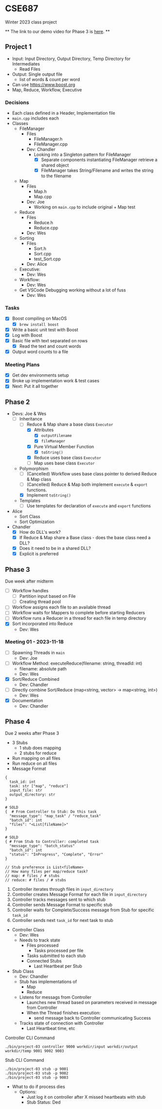 # CSE687

Winter 2023 class project

** The link to our demo video for Phase 3 is [here](https://zoom.us/rec/share/96nE1av1Y8jKv_emqxavAJyixQlyCP5MXH02kXmOoTpU20qP2mDwe3wuto7RtsNJ.b9EsYLQ3xEzsVtvx?startTime=1701641692000). **


## Project 1

- Input: Input Directory, Output Directory, Temp Directory for Intermediates
  - Read Files
- Output: Single output file
  - list of words & count per word
- Can use https://www.boost.org
- Map, Reduce, Workflow, Executive

### Decisions

- Each class defined in a Header, Implementation file
- `main.cpp` includes each
- Classes
  - FileManager
    - Files
      - FileManager.h
      - FileManager.cpp
    - Dev: Chandler
      - Looking into a Singleton pattern for FileManager
        - [X] Separate components instantiating FileManager retrieve a shared object
        - [X] FileManager takes String/Filename and writes the string to the filename
  - Map
    - Files
      - Map.h
      - Map.cpp
    - Dev: Joe
      - Working on `main.cpp` to include original + Map test
  - Reduce
    - Files
      - Reduce.h
      - Reduce.cpp
    - Dev: Wes
  - Sorting
    - Files
      - Sort.h
      - Sort.cpp
      - test_Sort.cpp
    - Dev: Alice
  - Executive:
    - Dev: Wes
  - Workflow:
    - Dev: Wes
  - Get VSCode Debugging working without a lot of fuss
    - Dev: Wes

### Tasks

- [X] Boost compiling on MacOS
  - [X] `brew install boost`
- [X] Write a basic unit test with Boost
- [X] Log with Boost
- [X] Basic file with text separated on rows
  - [X] Read the text and count words
- [X] Output word counts to a file

### Meeting Plans

- [X] Get dev environments setup
- [X] Broke up implementation work & test cases
- [X] Next: Put it all together

## Phase 2

- Devs: Joe & Wes
  - [ ] Inheritance
    - [ ] Reduce & Map share a base class `Executor`
      - [X] Attributes
        - [X] `outputFilename`
        - [X] `fileManager`
      - [X] Pure Virtual Member Function
        - [X] `toString()`
      - [X] Reduce uses base class `Executor`
      - [ ] Map uses base class `Executor`
  - Polymorphism
    - [ ] (Cancelled) Workflow uses base class pointer to derived Reduce & Map class
    - [ ] (Cancelled) Reduce & Map both implement `execute` & `export` functions.
    - [X] Implement `toString()`
  - Templates
    - [ ] Use templates for declaration of `execute` and `export` functions
- Alice
  - Sort Class
  - Sort Optimization
- Chandler
  - [X] How do DLL's work?
  - [X] If Reduce & Map share a Base class - does the base class need a DLL?
  - [X] Does it need to be in a shared DLL?
  - [X] Explicit is preferred

## Phase 3

Due week after midterm

- [ ] Workflow handles
  - [ ] Partition input based on File
  - [ ] Creating thread pool
- [ ] Workflow assigns each file to an available thread
- [ ] Workflow waits for Mappers to complete before starting Reducers
- [ ] Workflow runs a Reducer in a thread for each file in temp directory
- [X] Sort incorporated into Reduce
  - Dev: Wes

### Meeting 01 - 2023-11-18

- [ ] Spawning Threads in `main`
  - Dev: Joe
- [ ] Workflow Method: executeReduce(filename: string, threadId: int)
  - filename: absolute path
  - Dev: Wes
- [X] Sort/Reduce Combined
  - Dev: Chandler
- [ ] Directly combine Sort/Reduce (map<string, vector<int>> -> map<string, int>)
  - Dev: Wes
- [X] Documentation
  - Dev: Chandler

## Phase 4

Due 2 weeks after Phase 3

- 3 Stubs
  - 1 stub does mapping
  - 2 stubs for reduce
- Run mapping on all files
- Run reduce on all files
- Message Format
```
{
  task_id: int
  task: str ["map", "reduce"]
  input_file: str
  output_directory: str
}

# SOLD
{  # From Controller to Stub: Do this task
  "message_type": "map_task" / "reduce_task"
  "batch_id": int
  "files": "<List[fileName]>"
}

# SOLD
{ # From Stub to Controller: completed task
  "message_type": "batch_status"
  "batch_id": int
  "status": "InProgress", "Complete", "Error"
}

// Stub preference is List<fileName>
// How many files per map/reduce task?
// map: # files / # stubs
// reduce: # files / # stubs
```

1. Controller iterates through files in `input_directory`
2. Controller creates Message Format for each file in `input_directory`
3. Controller tracks messages sent to which stub
4. Controller sends Message Format to specific stub
5. Controller waits for Complete/Success message from Stub for specific `task_id`
6. Controller sends next `task_id` for next task to stub

- Controller Class
  - Dev: Wes
  - Needs to track state
    - Files processed
      - Tasks processed per file
    - Tasks submitted to each stub
    - Connected Stubs
      - Last Heartbeat per Stub
- Stub Class
  - Dev: Chandler
  - Stub has implementations of
    - Map
    - Reduce
  - Listens for messags from Controller
    - Launches new thread based on parameters received in message from Controller
    - When the Thread finishes execution:
      - send message back to Controller communicating Success
  - Tracks state of connection with Controller
    - Last Heartbeat time, etc

Controller CLI Command

```
./bin/project-03 controller 9000 workdir/input workdir/output workdir/temp 9001 9002 9003
```

Stub CLI Command

```
./bin/project-03 stub -p 9001
./bin/project-03 stub -p 9002
./bin/project-03 stub -p 9003
```

- What to do if process dies
  - Options:
    - Just log it on controller after X missed heartbeats with stub
    - Stub Status: Ded

